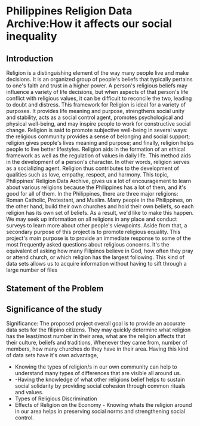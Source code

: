 # Philippines Religion Data Archive:How it affects our social inequality
## Introduction
Religion is a distinguishing element of the way many people live and make decisions. It is an organized group of people's beliefs that typically pertains to one's faith and trust in a higher power. A person's religious beliefs may influence a variety of life decisions, but when aspects of that person's life conflict with religious values, it can be difficult to reconcile the two, leading to doubt and distress. This framework for Religion is ideal for a variety of purposes. It provides life meaning and purpose, strengthens social unity and stability, acts as a social control agent, promotes psychological and physical well-being, and may inspire people to work for constructive social change. Religion is said to promote subjective well-being in several ways: the religious community provides a sense of belonging and social support; religion gives people's lives meaning and purpose; and finally, religion helps people to live better lifestyles. Religion aids in the formation of an ethical framework as well as the regulation of values in daily life. This method aids in the development of a person's character. In other words, religion serves as a socializing agent. Religion thus contributes to the development of qualities such as love, empathy, respect, and harmony. This topic, Philippines' Religion Data Archive, gives us a lot of encouragement to learn about various religions because the Philippines has a lot of them, and it's good for all of them. In the Philippines, there are three major religions: Roman Catholic, Protestant, and Muslim. Many people in the Philippines, on the other hand, build their own churches and hold their own beliefs, so each religion has its own set of beliefs. As a result, we'd like to make this happen. We may seek up information on all religions in any place and conduct surveys to learn more about other people's viewpoints. Aside from that, a secondary purpose of this project is to promote religious equality. This project's main purpose is to provide an immediate response to some of the most frequently asked questions about religious concerns. It's the equivalent of asking how many Filipinos believe in God, how often they pray or attend church, or which religion has the largest following. This kind of data sets allows us to acquire information without having to sift through a large number of files
## Statement of the Problem
## Significance of the study
Significance: The proposed project overall goal is to provide an accurate data sets for the filipino citizens. They may quickly determine what religion has the least/most number in their area, what are the religion affects that their culture, beliefs and traditions, Whenever they came from, number of members, how many churches do they have in their area. Having this kind of data sets have it's own advantage, 
- Knowing the types of religion/s in our own community can help to understand many types of differences that are visible all around us. 
- -Having the knowledge of what other religions belief helps to sustain social solidarity by providing social cohesion through common rituals and values. 
- Types of Religious Discrimination 
- Effects of Religion on the Economy - Knowing whats the religion around in our area helps in preserving social norms and strengthening social control.


